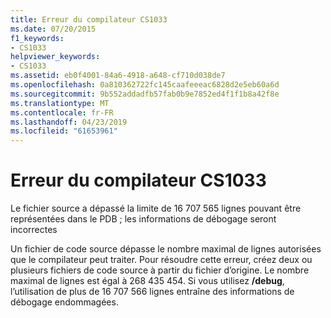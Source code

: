 ```yaml
---
title: Erreur du compilateur CS1033
ms.date: 07/20/2015
f1_keywords:
- CS1033
helpviewer_keywords:
- CS1033
ms.assetid: eb0f4001-84a6-4918-a648-cf710d038de7
ms.openlocfilehash: 0a810362722fc145caafeeeac6828d2e5eb60a6d
ms.sourcegitcommit: 9b552addadfb57fab0b9e7852ed4f1f1b8a42f8e
ms.translationtype: MT
ms.contentlocale: fr-FR
ms.lasthandoff: 04/23/2019
ms.locfileid: "61653961"
---
```

# <a name="compiler-error-cs1033"></a>Erreur du compilateur CS1033
Le fichier source a dépassé la limite de 16 707 565 lignes pouvant être représentées dans le PDB ; les informations de débogage seront incorrectes  
  
 Un fichier de code source dépasse le nombre maximal de lignes autorisées que le compilateur peut traiter. Pour résoudre cette erreur, créez deux ou plusieurs fichiers de code source à partir du fichier d’origine. Le nombre maximal de lignes est égal à 268 435 454. Si vous utilisez **/debug**, l’utilisation de plus de 16 707 566 lignes entraîne des informations de débogage endommagées.
